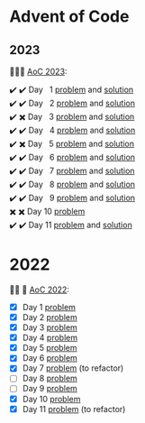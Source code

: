 # Advent of Code 

## 2023

🎄✨🎁 [AoC 2023](https://adventofcode.com/2023/):


✔️ ✔️ Day &nbsp; 1 [problem](https://adventofcode.com/2023/day/1) and [solution](2023/day1) </br>
✔️ ✔️ Day &nbsp; 2 [problem](https://adventofcode.com/2023/day/2) and [solution](2023/day2) </br>
✔️ ✖️ Day &nbsp; 3 [problem](https://adventofcode.com/2023/day/3) and [solution](2023/day3) </br>
✔️ ✔️ Day &nbsp; 4 [problem](https://adventofcode.com/2023/day/4) and [solution](2023/day4) </br>
✔️ ✖️ Day &nbsp; 5 [problem](https://adventofcode.com/2023/day/5) and [solution](2023/day5) </br>
✔️ ✔️ Day &nbsp; 6 [problem](https://adventofcode.com/2023/day/6) and [solution](2023/day6) </br>
✔️ ✔️ Day &nbsp; 7 [problem](https://adventofcode.com/2023/day/7) and [solution](2023/day7) </br>
✔️ ✔️ Day &nbsp; 8 [problem](https://adventofcode.com/2023/day/8) and [solution](2023/day8) </br>
✔️ ✔️ Day &nbsp; 9 [problem](https://adventofcode.com/2023/day/9) and [solution](2023/day9) </br>
✖️ ✖️ Day       10 [problem](https://adventofcode.com/2023/day/10) </br>
✔️ ✔️ Day       11 [problem](https://adventofcode.com/2023/day/11) and [solution](2023/day11) </br>

# 2022

🎄✨ 🎁 [AoC 2022](https://adventofcode.com/2022/):

- [x] Day  1 [problem](day1)
- [X] Day  2 [problem](day2)
- [x] Day  3 [problem](day3)
- [x] Day  4 [problem](day4)
- [x] Day  5 [problem](day5)
- [x] Day  6 [problem](day6)
- [x] Day  7 [problem](day7) (to refactor)
- [ ] Day  8 [problem](day8)
- [ ] Day  9 [problem](day9)
- [x] Day 10 [problem](day10)
- [x] Day 11 [problem](day11) (to refactor)